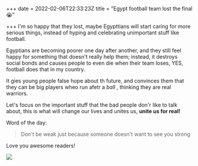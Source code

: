 +++
date = 2022-02-06T22:33:23Z
title = "Egypt football team lost the final 😭"

+++
I'm so happy that they lost, maybe Egypttians will start caring for more serious things, instead of hyping and celebrating unimportant stuff like football.

Egyptians are becoming poorer one day after another, and they still feel happy for something that doesn't really help them; instead, it destroys social bonds and causes people to even die when their team loses, YES, football does that in my country.

It gies young people false hope about th future, and convinces them that they can be big players wheo run afetr a _ball ,_ thinking they are real warriors.

Let's focus on the important stuff that the bad people don'r like to talk about, this is what will change  our lives and unites us, **unite us for real!**

Word of the day:

> Don't be weak just because someone doesn't want to see you strong

Love you awesome readers!

![](https://i.imgur.com/ySSvovr.jpg)